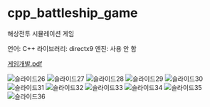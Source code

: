 # cpp_battleship_game
해상전투 시뮬레이션 게임

언어: C++
라이브러리: directx9
엔진: 사용 안 함

[게임개발.pdf](https://github.com/rkdgusdn/cpp_battleship_game/files/8954486/default.pdf)


![슬라이드26](https://user-images.githubusercontent.com/23547185/174945974-da321e32-2ab9-4772-b8a6-0c90679c7c0a.PNG)
![슬라이드27](https://user-images.githubusercontent.com/23547185/174945977-7a5b0917-129b-4fda-8290-e4ee36dd4803.PNG)
![슬라이드28](https://user-images.githubusercontent.com/23547185/174945978-36c08391-c0a2-4790-bf2c-94e133e50228.PNG)
![슬라이드29](https://user-images.githubusercontent.com/23547185/174945980-57ecec67-d21c-4e09-ad65-68b0f56af30f.PNG)
![슬라이드30](https://user-images.githubusercontent.com/23547185/174945983-33c1c470-3792-43a4-8a9b-088fd58108a6.PNG)
![슬라이드31](https://user-images.githubusercontent.com/23547185/174945984-fc81484b-5f40-43bb-aca6-1678356ed1a3.PNG)
![슬라이드32](https://user-images.githubusercontent.com/23547185/174945987-4eeb3cb9-796f-4a96-a51f-9b3c97b2a70b.PNG)
![슬라이드33](https://user-images.githubusercontent.com/23547185/174945988-ef4394bb-3a82-4e7b-9973-29f62f396edf.PNG)
![슬라이드34](https://user-images.githubusercontent.com/23547185/174945963-b7da5b38-5407-40cd-87e4-fdea015ea654.PNG)
![슬라이드35](https://user-images.githubusercontent.com/23547185/174945969-15b7abbc-40a1-4d81-a54f-f23914bfc649.PNG)
![슬라이드36](https://user-images.githubusercontent.com/23547185/174945971-865141cb-5ea0-4355-997e-eddc88418a20.PNG)
